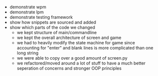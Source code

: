 - demonstrate wpm
- demonstrate lpm
- demonstrate testing framework
- show how snippets are sourced and added
- show which parts of the code we changed
    - we kept structure of main/commandline
    - we kept the overall architecture of screen and game
    - we had to heavily modify the state machine for game since accounting for "enter" and blank lines is more complicated than one long string
    - we were able to copy over a good amount of screen.py
    - we refactored/moved around a lot of stuff to have a much better seperation of concerns and stronger OOP principles
